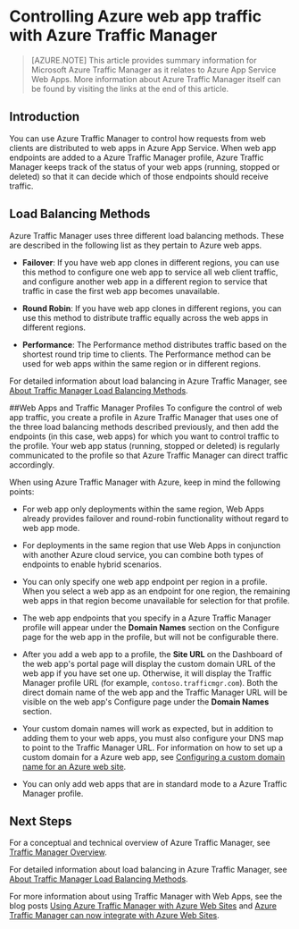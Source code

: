 <properties 
	pageTitle="Controlling Azure web app traffic with Azure Traffic Manager" 
	description="This article provides summary information for  Azure Traffic Manager as it relates to Azure web apps." 
	services="app-service\web" 
	documentationCenter="" 
	authors="cephalin" 
	writer="cephalin" 
	manager="wpickett" 
	editor="mollybos"/>

<tags 
	ms.service="app-service-web" 
	ms.workload="web" 
	ms.tgt_pltfrm="na" 
	ms.devlang="na" 
	ms.topic="article" 
	ms.date="12/10/2015" 
	ms.author="cephalin"/>

# Controlling Azure web app traffic with Azure Traffic Manager

> [AZURE.NOTE] This article provides summary information for Microsoft Azure Traffic Manager as it relates to Azure App Service Web Apps. More information about Azure Traffic Manager itself can be found by visiting the links at the end of this article.

## Introduction
You can use Azure Traffic Manager to control how requests from web clients are distributed to web apps in Azure App Service. When web app endpoints are added to a Azure Traffic Manager profile, Azure Traffic Manager keeps track of the status of your web apps (running, stopped or deleted) so that it can decide which of those endpoints should receive traffic.

## Load Balancing Methods
Azure Traffic Manager uses three different load balancing methods. These are described  in the following list as they pertain to Azure web apps. 

* **Failover**: If you have web app clones in different regions, you can use this method to configure one web app to service all web client traffic, and configure another web app in a different region to service that traffic in case the first web app becomes unavailable. 
	
* **Round Robin**: If you have web app clones in different regions, you can use this method to distribute traffic equally across the web apps in different regions. 
	
* **Performance**: The Performance method distributes traffic based on the shortest round trip time to clients. The Performance method can be used for web apps within the same region or in different regions. 

For detailed information about load balancing in Azure Traffic Manager, see [About Traffic Manager Load Balancing Methods](../traffic-manager/traffic-manager-load-balancing-methods.md).

##Web Apps and Traffic Manager Profiles 
To configure the control of web app traffic, you create a profile in Azure Traffic Manager that uses one of the three load balancing methods described previously, and then add the endpoints (in this case, web apps) for which you want to control traffic to the profile. Your web app status (running, stopped or deleted) is regularly communicated to the profile so that Azure Traffic Manager can direct traffic accordingly.

When using Azure Traffic Manager with Azure, keep in mind the following points:

* For web app only deployments within the same region, Web Apps already provides failover and round-robin functionality without regard to web app mode.

* For deployments in the same region that use Web Apps in conjunction with another Azure cloud service, you can combine both types of endpoints to enable hybrid scenarios.

* You can only specify one web app endpoint per region in a profile. When you select a web app as an endpoint for one region, the remaining web apps in that region become unavailable for selection for that profile.

* The web app endpoints that you specify in a Azure Traffic Manager profile will appear under the **Domain Names** section on the Configure page for the web app in the profile, but will not be configurable there.

* After you add a web app to a profile, the **Site URL** on the Dashboard of the web app's portal page will display the custom domain URL of the web app if you have set one up. Otherwise, it will display the Traffic Manager profile URL (for example, `contoso.trafficmgr.com`). Both the direct domain name of the web app and the Traffic Manager URL will be visible on the web app's Configure page under the **Domain Names** section.

* Your custom domain names will work as expected, but in addition to adding them to your web apps, you must also configure your DNS map to point to the Traffic Manager URL. For information on how to set up a custom domain for a Azure web app,  see [Configuring a custom domain name for an Azure web site](web-sites-custom-domain-name.md).

* You can only add web apps that are in standard mode to a Azure Traffic Manager profile.

## Next Steps

For a conceptual and technical overview of Azure Traffic Manager, see [Traffic Manager Overview](../traffic-manager/traffic-manager-overview.md). 

For detailed information about load balancing in Azure Traffic Manager, see [About Traffic Manager Load Balancing Methods](../traffic-manager/traffic-manager-load-balancing-methods.md).

For more information about using Traffic Manager with Web Apps, see the blog posts 
[Using Azure Traffic Manager with Azure Web Sites](http://blogs.msdn.com/b/waws/archive/2014/03/18/using-windows-azure-traffic-manager-with-waws.aspx) and [Azure Traffic Manager can now integrate with Azure Web Sites](http://azure.microsoft.com/blog/2014/03/27/azure-traffic-manager-can-now-integrate-with-azure-web-sites/).
 
